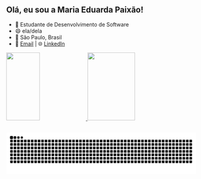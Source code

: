 ## Olá, eu sou a Maria Eduarda Paixão!
- 🎯 Estudante de Desenvolvimento de Software
- 😄 ela/dela
- 📍 São Paulo, Brasil
- 📧 [Email](mariaeduardaalvesdapaixao0807@gmail.com) | 🌐 [LinkedIn](www.linkedin.com/in/maria-eduarda-alves-da-paixão-6267a1303)

<div>
  <a href="https://github.com/MariaEdPaixao">
  <img width="42%" height="180em" src="https://github-readme-stats.vercel.app/api?username=MariaEdPaixao&show_icons=true&theme=dracula&include_all_commits=true&count_private=true"/>
  <img width="50%" height="180em" src="https://github-readme-stats.vercel.app/api/top-langs/?username=MariaEdPaixao&layout=compact&langs_count=16&theme=dracula"/>
</div>

##

![Snake animation](https://github.com/MariaEdPaixao/MariaEdPaixao/blob/output/github-contribution-grid-snake.svg)

